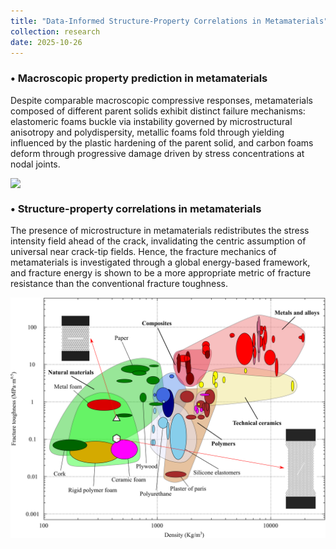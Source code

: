 ```yaml
---
title: "Data-Informed Structure-Property Correlations in Metamaterials"
collection: research
date: 2025-10-26
---
```


### •  Macroscopic property prediction in metamaterials

Despite comparable macroscopic compressive responses, metamaterials composed of different parent solids exhibit distinct failure mechanisms: elastomeric foams buckle via instability governed by microstructural anisotropy and polydispersity, metallic foams fold through yielding influenced by the plastic hardening of the parent solid, and carbon foams deform through progressive damage driven by stress concentrations at nodal joints.

<img src='../images/Research_Data_Prediction.png' style='display:block; margin: 10px auto; width:900px;'>

### •  Structure-property correlations in metamaterials

The presence of microstructure in metamaterials redistributes the stress intensity field ahead of the crack, invalidating the centric assumption of universal near crack-tip fields. Hence, the fracture mechanics of metamaterials is investigated through a global energy-based framework, and fracture energy is shown to be a more appropriate metric of fracture resistance than the conventional fracture toughness.

<img src='../images/Research_Fracture.png' style='display:block; margin: 10px auto; width:900px;'>
